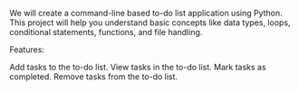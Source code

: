 We will create a command-line based to-do list application using Python. This project will help you understand basic concepts like data types, loops, conditional statements, functions, and file handling.

Features:

Add tasks to the to-do list.
View tasks in the to-do list.
Mark tasks as completed.
Remove tasks from the to-do list.
